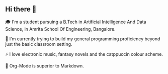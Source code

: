 ## Hi there 👋

🎓 I'm a student pursuing a B.Tech in Artificial Intelligence And Data Science, in Amrita School Of Engineering, Bangalore.

🌱 I'm currently trying to build my general programming proficiency beyond just the basic classroom setting.

⚡ I love electronic music, fantasy novels and the catppuccin colour scheme.

📃 Org-Mode is superior to Markdown.
<!--
**nairadithya/nairadithya** is a ✨ _special_ ✨ repository because its `README.md` (this file) appears on your GitHub profile.

Here are some ideas to get you started:

- 🔭 I’m currently working on ...
- 🌱 I’m currently learning ...
- 👯 I’m looking to collaborate on ...
- 🤔 I’m looking for help with ...
- 💬 Ask me about ...
- 📫 How to reach me: ...
- 😄 Pronouns: ...
- ⚡ Fun fact: ...
-->
